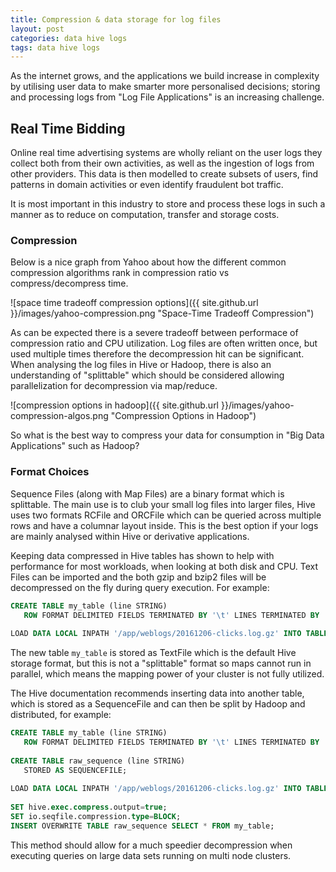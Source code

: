 ```yaml
---
title: Compression & data storage for log files
layout: post
categories: data hive logs
tags: data hive logs
---
```


As the internet grows, and the applications we build increase in complexity by utilising user data to make smarter more personalised decisions; storing and processing logs from "Log File Applications" is an increasing challenge.

## Real Time Bidding

Online real time advertising systems are wholly reliant on the user logs they collect both from their own activities, as well as the ingestion of logs from other providers. This data is then modelled to create subsets of users, find patterns in domain activities or even identify fraudulent bot traffic.

It is most important in this industry to store and process these logs in such a manner as to reduce on computation, transfer and storage costs. 

### Compression

Below is a nice graph from Yahoo about how the different common compression algorithms rank in compression ratio vs compress/decompress time.


![space time tradeoff compression options]({{ site.github.url }}/images/yahoo-compression.png "Space-Time Tradeoff Compression")


As can be expected there is a severe tradeoff between performace of compression ratio and CPU utilization. Log files are often written once, but used multiple times therefore the decompression hit can be significant. When analysing the log files in Hive or Hadoop, there is also an understanding of "splittable" which should be considered allowing parallelization for decompression via map/reduce. 


![compression options in hadoop]({{ site.github.url }}/images/yahoo-compression-algos.png "Compression Options in Hadoop")


So what is the best way to compress your data for consumption in "Big Data Applications" such as Hadoop?

### Format Choices

Sequence Files (along with Map Files) are a binary format which is splittable. The main use is to club your small log files into larger files, Hive uses two formats RCFile and ORCFile which can be queried across multiple rows and have a columnar layout inside. This is the best option if your logs are mainly analysed within Hive or derivative applications.

Keeping data compressed in Hive tables has shown to help with performance for most workloads, when looking at both disk and CPU. Text Files can be imported and the both gzip and bzip2 files will be decompressed on the fly during query execution. For example: 

```sql
CREATE TABLE my_table (line STRING)
   ROW FORMAT DELIMITED FIELDS TERMINATED BY '\t' LINES TERMINATED BY '\n';
 
LOAD DATA LOCAL INPATH '/app/weblogs/20161206-clicks.log.gz' INTO TABLE my_table;
```
The new table `my_table` is stored as TextFile which is the default Hive storage format, but this is not a "splittable" format so maps cannot run in parallel, which means the mapping power of your cluster is not fully utilized.

The Hive documentation recommends inserting data into another table, which is stored as a SequenceFile and can then be split by Hadoop and distributed, for example:

```sql
CREATE TABLE my_table (line STRING)
   ROW FORMAT DELIMITED FIELDS TERMINATED BY '\t' LINES TERMINATED BY '\n';
 
CREATE TABLE raw_sequence (line STRING)
   STORED AS SEQUENCEFILE;
 
LOAD DATA LOCAL INPATH '/app/weblogs/20161206-clicks.log.gz' INTO TABLE my_table;
 
SET hive.exec.compress.output=true;
SET io.seqfile.compression.type=BLOCK;
INSERT OVERWRITE TABLE raw_sequence SELECT * FROM my_table;
```
This method should allow for a much speedier decompression when executing queries on large data sets running on multi node clusters.
